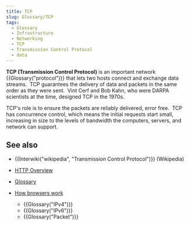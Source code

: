 ```yaml
---
title: TCP
slug: Glossary/TCP
tags:
  - Glossary
  - Infrastructure
  - Networking
  - TCP
  - Transmission Control Protocol
  - data
---
```

**TCP (Transmission Control Protocol)** is an important network {{Glossary("protocol")}} that lets two hosts connect and exchange data streams.  TCP guarantees the delivery of data and packets in the same order as they were sent.  Vint Cerf and Bob Kahn, who were DARPA scientists at the time, designed TCP in the 1970s.

TCP's role is to ensure the packets are reliably delivered, error free.  TCP has concurrence control, which means the initial requests start small, increasing in size to the levels of bandwidth the computers, servers, and network can support.

## See also

- {{Interwiki("wikipedia", "Transmission Control Protocol")}} (Wikipedia)
- [HTTP Overview](/en-US/docs/Web/HTTP/Overview)
- [Glossary](/en-US/docs/Glossary)
- [How browsers work](/en-US/docs/Web/Performance/How_browsers_work)

  - {{Glossary("IPv4")}}
  - {{Glossary("IPv6")}}
  - {{Glossary("Packet")}}

